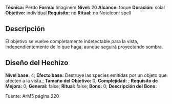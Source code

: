 
**Técnica:** Perdo
**Forma:** Imaginem
**Nivel:** 20
**Alcance:** toque 
**Duración:** solar  
**Objetivo:** individual
**Requisito:** no
**Ritual:** no
NoteIcon: spell




## Descripción 
<p>El objetivo se vuelve completamente indetectable para la vista, independientemente de lo que haga, aunque seguirá proyectando sombra.</p>

## Diseño del Hechizo 

**Nivel base:** 4; **Efecto base:** Destruye las species emitidas por un objeto que afecten a la vista.;  **Tamaño del **Objetivo:**** 0; **Complejidad:** ; **Requisito de Mejora:** 0; **General:** false; **Ritual:** false; **Bono:** 0; **Descripción del** **Bono:** 

Fuente: ArM5 página 220